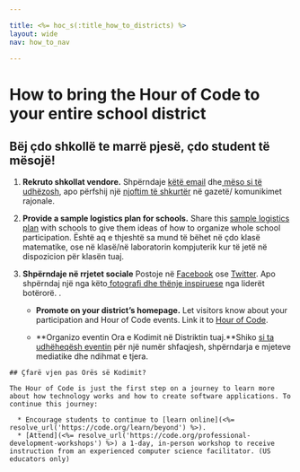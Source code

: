```yaml
---

title: <%= hoc_s(:title_how_to_districts) %>
layout: wide
nav: how_to_nav

---
```


# How to bring the Hour of Code to your entire school district

## Bëj çdo shkollë te marrë pjesë, çdo student të mësojë!

  1. **Rekruto shkollat vendore.** Shpërndaje [këtë email](<%= resolve_url('/promote/resources#sample-emails') %>) dhe[ mëso si të udhëzosh](<%= resolve_url('/how-to') %>), apo përfshij një [njoftim të shkurtër](<%= resolve_url('/promote/stats') %>) në gazetë/ komunikimet rajonale.

  2. **Provide a sample logistics plan for schools.** Share this [sample logistics plan](<%= localized_file('/files/HOC_Logistics_plan.pdf') %>) with schools to give them ideas of how to organize whole school participation. Është aq e thjeshtë sa mund të bëhet në çdo klasë matematike, ose në klasë/në laboratorin kompjuterik kur të jetë në dispozicion për klasën tuaj.

  3. **Shpërndaje në rrjetet sociale** Postoje në [Facebook](https://www.facebook.com/sharer/sharer.php?u=http%3A%2F%2Fhourofcode.com%2Fus) ose [Twitter](https://twitter.com/intent/tweet?url=http%3A%2F%2Fhourofcode.com&text=I%27m%20participating%20in%20this%20year%27s%20%23HourOfCode%2C%20are%20you%3F%20%40codeorg&original_referer=https%3A%2F%2Fwww.google.com%2Furl%3Fq%3Dhttps%253A%252F%252Ftwitter.com%252Fshare%253Fhashtags%253D%2526amp%253Brelated%253Dcodeorg%2526amp%253Btext%253DI%252527m%252Bparticipating%252Bin%252Bthis%252Byear%252527s%252B%252523HourOfCode%25252C%252Bare%252Byou%25253F%252B%252540codeorg%2526amp%253Burl%253Dhttp%25253A%25252F%25252Fhourofcode.com%26sa%3DD%26sntz%3D1%26usg%3DAFQjCNE1GLTUbKZfMlEh9Aj5w0iswz6PYQ&related=codeorg&hashtags=). Apo shpërndaj një nga këto[ fotografi dhe thënje inspiruese](<%= resolve_url('/promote/resources#social') %>) nga liderët botërorë. .</p></li> 
    
      * **Promote on your district’s homepage.** Let visitors know about your participation and Hour of Code events. Link it to [Hour of Code](<%= resolve_url('/') %>).
    
      * **Organizo eventin Ora e Kodimit në Distriktin tuaj.**Shiko [si ta udhëheqësh eventin](<%= hoc_uri('/resources/how-to-events') %>) për një numër shfaqjesh, shpërndarja e mjeteve mediatike dhe ndihmat e tjera.</ol> 
    
    ## Çfarë vjen pas Orës së Kodimit?
    
    The Hour of Code is just the first step on a journey to learn more about how technology works and how to create software applications. To continue this journey:
    
      * Encourage students to continue to [learn online](<%= resolve_url('https://code.org/learn/beyond') %>).
      * [Attend](<%= resolve_url('https://code.org/professional-development-workshops') %>) a 1-day, in-person workshop to receive instruction from an experienced computer science facilitator. (US educators only)